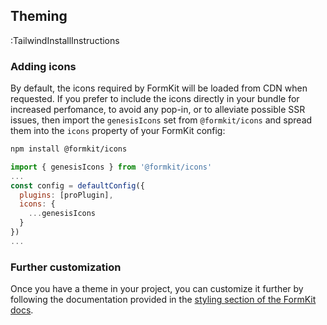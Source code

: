 ## Theming

:TailwindInstallInstructions

### Adding icons

By default, the icons required by FormKit will be loaded from CDN when requested. If you prefer to include the icons directly in your bundle for increased perfomance, to avoid any pop-in, or to alleviate possible SSR issues, then import the `genesisIcons` set from `@formkit/icons` and spread them into the `icons` property of your FormKit config:

```sh
npm install @formkit/icons
```

```js
import { genesisIcons } from '@formkit/icons'
...
const config = defaultConfig({
  plugins: [proPlugin],
  icons: {
    ...genesisIcons
  }
})
...
```

### Further customization

Once you have a theme in your project, you can customize it further by following the documentation provided in the [styling section of the FormKit docs](/essentials/styling).

